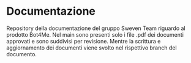 # Documentazione
Repository della documentazione del gruppo Sweven Team riguardo al prodotto Bot4Me.
Nel main sono presenti solo i file .pdf dei documenti approvati e sono suddivisi per revisione.
Mentre la scrittura e aggiornamento dei documenti viene svolto nel rispettivo branch del documento.
